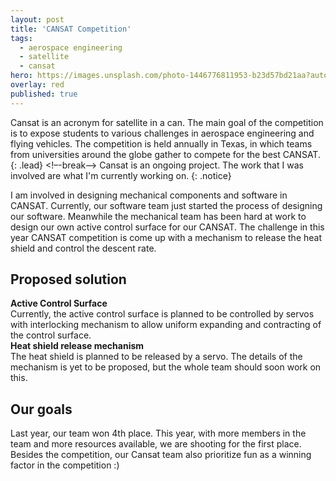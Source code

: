 ```yaml
---
layout: post
title: 'CANSAT Competition'
tags:
  - aerospace engineering
  - satellite
  - cansat
hero: https://images.unsplash.com/photo-1446776811953-b23d57bd21aa?auto=format&fit=crop&w=1352&q=60&ixid=dW5zcGxhc2guY29tOzs7Ozs%3D
overlay: red
published: true
---
```

Cansat is an acronym for satellite in a can. The main goal of the competition is to expose students to various challenges in aerospace engineering and flying vehicles. The competition is held annually in Texas, in which teams from universities around the globe gather to compete for the best CANSAT.
{: .lead}
<!–-break-–>
Cansat is an ongoing project. The work that I was involved are what I'm currently working on.
{: .notice}

I am involved in designing mechanical components and software in CANSAT. Currently, our software team just started the process of designing our software. Meanwhile the mechanical team has been hard at work to design our own active control surface for our CANSAT. The challenge in this year CANSAT competition is come up with a mechanism to release the heat shield and control the descent rate.

## Proposed solution
**Active Control Surface** <br>
Currently, the active control surface is planned to be controlled by servos with interlocking mechanism to allow uniform expanding and contracting of the control surface.<br>
**Heat shield release mechanism** <br>
The heat shield is planned to be released by a servo. The details of the mechanism is yet to be proposed, but the whole team should soon work on this.

## Our goals
Last year, our team won 4th place. This year, with more members in the team and more resources available, we are shooting for the first place. Besides the competition, our Cansat team also prioritize fun as a winning factor in the competition :)
